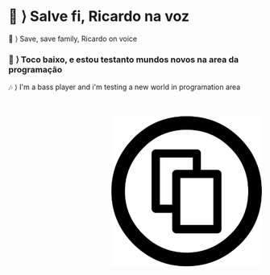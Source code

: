 
<h1> <b> 🐊 ⟩ Salve fi, Ricardo na voz</b> </h1>
<p> 🐍 ⟩ Save, save family, Ricardo on voice</p>
<h3> 🎸 ⟩ Toco baixo, e estou testanto mundos novos na area da programação</h3>
<p> 🎶 ⟩ I'm a bass player and i'm testing a new world in programation area</p>
<br><br>
<img align="right" width="300px" src="share.xlarge.png">

